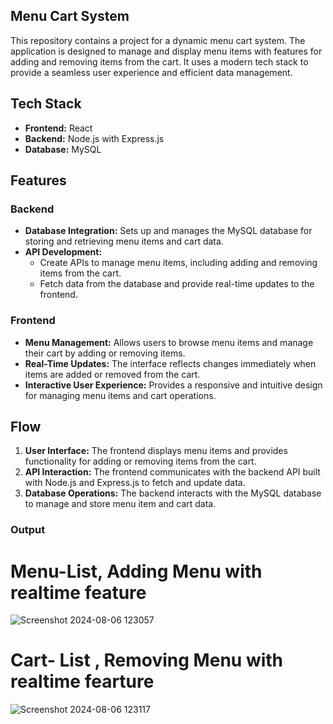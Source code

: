 ## Menu Cart System

This repository contains a project for a dynamic menu cart system. The application is designed to manage and display menu items with features for adding and removing items from the cart. It uses a modern tech stack to provide a seamless user experience and efficient data management.

## Tech Stack

- **Frontend:** React
- **Backend:** Node.js with Express.js
- **Database:** MySQL

## Features

### Backend

- **Database Integration:** Sets up and manages the MySQL database for storing and retrieving menu items and cart data.
- **API Development:**
  - Create APIs to manage menu items, including adding and removing items from the cart.
  - Fetch data from the database and provide real-time updates to the frontend.

### Frontend

- **Menu Management:** Allows users to browse menu items and manage their cart by adding or removing items.
- **Real-Time Updates:** The interface reflects changes immediately when items are added or removed from the cart.
- **Interactive User Experience:** Provides a responsive and intuitive design for managing menu items and cart operations.

## Flow

1. **User Interface:** The frontend displays menu items and provides functionality for adding or removing items from the cart.
2. **API Interaction:** The frontend communicates with the backend API built with Node.js and Express.js to fetch and update data.
3. **Database Operations:** The backend interacts with the MySQL database to manage and store menu item and cart data.


### Output

# Menu-List, Adding Menu with realtime feature
![Screenshot 2024-08-06 123057](https://github.com/user-attachments/assets/562fdc8c-2616-4493-8530-48b0e67a4bf5)


# Cart- List , Removing Menu with realtime fearture

![Screenshot 2024-08-06 123117](https://github.com/user-attachments/assets/c8b7087a-e329-4b2e-8b05-607a549408d9)

